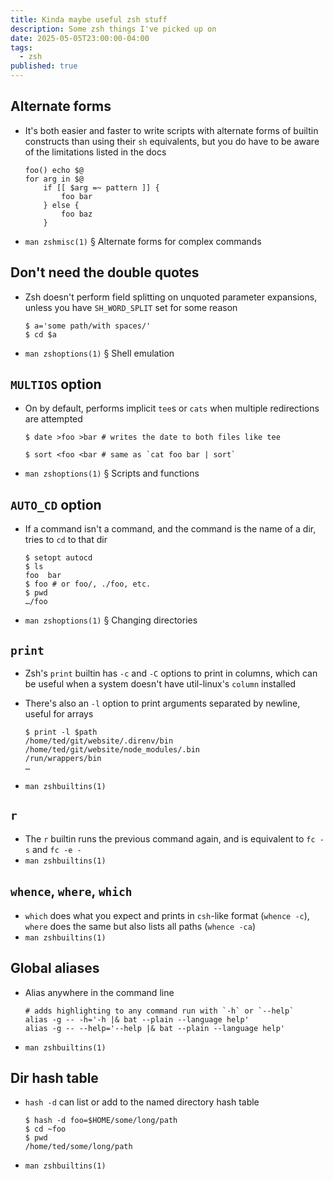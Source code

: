 ```yaml
---
title: Kinda maybe useful zsh stuff
description: Some zsh things I've picked up on
date: 2025-05-05T23:00:00-04:00
tags:
  - zsh
published: true
---
```


## Alternate forms

- It's both easier and faster to write scripts with alternate forms of builtin
  constructs than using their `sh` equivalents, but you do have to be aware of
  the limitations listed in the docs

  ```shell
  foo() echo $@
  for arg in $@
      if [[ $arg =~ pattern ]] {
          foo bar
      } else {
          foo baz
      }
  ```

- `man zshmisc(1)` § Alternate forms for complex commands

## Don't need the double quotes

- Zsh doesn't perform field splitting on unquoted parameter expansions, unless
  you have `SH_WORD_SPLIT` set for some reason

  ```shell-session
  $ a='some path/with spaces/'
  $ cd $a
  ```

- `man zshoptions(1)` § Shell emulation

## `MULTIOS` option

- On by default, performs implicit `tee`s or `cats` when multiple redirections
  are attempted

  ```shell-session
  $ date >foo >bar # writes the date to both files like tee

  $ sort <foo <bar # same as `cat foo bar | sort`
  ```

- `man zshoptions(1)` § Scripts and functions

## `AUTO_CD` option

- If a command isn't a command, and the command is the name of a dir, tries to
  `cd` to that dir

  ```shell-session
  $ setopt autocd
  $ ls
  foo  bar
  $ foo # or foo/, ./foo, etc.
  $ pwd
  …/foo
  ```

- `man zshoptions(1)` § Changing directories

## `print`

- Zsh's `print` builtin has `-c` and `-C` options to print in columns, which can
  be useful when a system doesn't have util-linux's `column` installed
- There's also an `-l` option to print arguments separated by newline, useful
  for arrays

  ```shell-session
  $ print -l $path
  /home/ted/git/website/.direnv/bin
  /home/ted/git/website/node_modules/.bin
  /run/wrappers/bin
  …
  ```

- `man zshbuiltins(1)`

## `r`

- The `r` builtin runs the previous command again, and is equivalent to `fc -s`
  and `fc -e -`
- `man zshbuiltins(1)`

## `whence`, `where`, `which`

- `which` does what you expect and prints in `csh`-like format (`whence -c`),
  `where` does the same but also lists all paths (`whence -ca`)
- `man zshbuiltins(1)`

## Global aliases

- Alias anywhere in the command line

  ```shell
  # adds highlighting to any command run with `-h` or `--help`
  alias -g -- -h='-h |& bat --plain --language help'
  alias -g -- --help='--help |& bat --plain --language help'
  ```

- `man zshbuiltins(1)`

## Dir hash table

- `hash -d` can list or add to the named directory hash table

  ```shell-session
  $ hash -d foo=$HOME/some/long/path
  $ cd ~foo
  $ pwd
  /home/ted/some/long/path
  ```

- `man zshbuiltins(1)`
